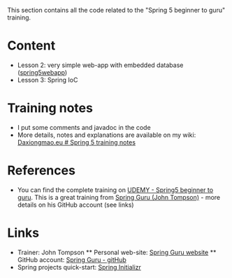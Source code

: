 This section contains all the code related to the "Spring 5 beginner to guru" training. 


# Content
* Lesson 2: very simple web-app with embedded database ([spring5webapp](spring5webapp))
* Lesson 3: Spring IoC


# Training notes
* I put some comments and javadoc in the code
* More details, notes and explanations are available on my wiki: [Daxiongmao.eu # Spring 5 training notes](http://www.daxiongmao.eu/wiki/index.php?title=Spring_5_training_(Spring_guru)_-_personal_notes#springMVC)


# References
* You can find the complete training on [UDEMY - Spring5 beginner to guru](https://www.udemy.com/spring-framework-5-beginner-to-guru/). This is a great training from [Spring Guru (John Tompson)](https://springframework.guru/) - more details on his GitHub account (see links)


# Links
* Trainer: John Tompson
** Personal web-site: [Spring Guru website](https://springframework.guru/)
** GitHub account: [Spring Guru - gitHub](https://github.com/springframeworkguru)
* Spring projects quick-start: [Spring Initializr](http://start.spring.io/)
